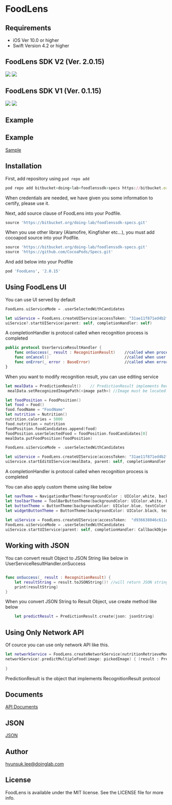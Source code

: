# FoodLens

<!-- [![CI Status](https://img.shields.io/travis/hyunsuk.lee@doinglab.com/FoodLens.svg?style=flat)](https://travis-ci.org/hyunsuk.lee@doinglab.com/FoodLens)
[![Version](https://img.shields.io/cocoapods/v/FoodLens.svg?style=flat)](https://cocoapods.org/pods/FoodLens)
[![License](https://img.shields.io/cocoapods/l/FoodLens.svg?style=flat)](https://cocoapods.org/pods/FoodLens)
[![Platform](https://img.shields.io/cocoapods/p/FoodLens.svg?style=flat)](https://cocoapods.org/pods/FoodLens) -->

## Requirements

* iOS Ver 10.0 or higher
* Swift Version 4.2 or higher

## FoodLens SDK V2 (Ver. 2.0.15)
![](V201?raw=true)
![](V202?raw=true)

## FoodLens SDK V1 (Ver. 0.1.15)
![](V101?raw=true)
![](V102?raw=true)

## Example  

## Example  
[Sample](SampleCode/)

## Installation

First, add repository using  `pod repo add`

```ruby
pod repo add bitbucket-doing-lab-foodlenssdk-specs https://bitbucket.org/doing-lab/foodlenssdk-specs.git
```
When credentials are needed, we have given you some information to certify, please use it.

Next, add source clause of FoodLens into your Podfile.  

```ruby
source 'https://bitbucket.org/doing-lab/foodlenssdk-specs.git'
```

When you use other library (Alamofire, Kingfisher etc...), you must add cocoapod source into your Podfile. 

```ruby
source 'https://bitbucket.org/doing-lab/foodlenssdk-specs.git'
source 'https://github.com/CocoaPods/Specs.git'
```

And add below into your Podfile

```ruby
pod 'FoodLens', '2.0.15'
```

## Using FoodLens UI

You can use UI served by default

```swift
FoodLens.uiServiceMode = .userSelectedWithCandidates

let uiService = FoodLens.createUIService(accessToken: "31ae11f871ed4b2f89b18528f989af76") //AccessToken is given to you
uiService?.startUIService(parent: self, completionHandler: self)
```
A completionHandler is protocol called when recognition process is completed

```swift
public protocol UserServiceResultHandler {
    func onSuccess(_ result : RecognitionResult)    //called when process is succeeded
    func onCancel()                                 //called when user cancels recognition
    func onError(_ error : BaseError)               //called when error is occurred
}
```
When you want to modify recognition result, you can use editing service 

```swift
let mealData = PredictionResult()    // PredictionResult implements RecognitionResult protocol
 mealData.setRecognizedImagePath(<image path>) //Image must be located in (App Document Path)/foodlensStore/(filename)

let foodPosition = FoodPosition()
let food = Food()
food.foodName = "FoodName"
let nutrition = Nutrition()
nutrition.calories = 5000
food.nutrition = nutrition
foodPosition.foodCandidates.append(food)
foodPosition.userSelectedFood = foodPosition.foodCandidates[0]
mealData.putFoodPosition(foodPosition)

FoodLens.uiServiceMode = .userSelectedWithCandidates

let uiService = FoodLens.createUIService(accessToken: "31ae11f871ed4b2f89b18528f989af76") //AccessToken is given to you
uiService.startEditUIService(mealData, parent: self, completionHandler: CallbackObject())    
```

A completionHandler is protocol called when recognition process is completed

You can also apply custom theme using like below

```swift
let navTheme = NavigationBarTheme(foregroundColor : UIColor.white, backgroundColor : UIColor.black)
let toolbarTheme = ToolBarButtonTheme(backgroundColor: UIColor.white, buttonTheme: ButtonTheme(backgroundColor: UIColor.black, textColor: UIColor.white, borderColor: UIColor.clear))
let buttonTheme = ButtonTheme(backgroundColor: UIColor.blue, textColor: UIColor.green, borderColor: UIColor.black)
let widgetButtonTheme = ButtonTheme(backgroundColor: UIColor.black, textColor: UIColor.blue, borderColor: UIColor.red)
       
let uiService = FoodLens.createUIService(accessToken:  "d936638046c611e9b4750800200c9a66", navigationBarTheme: navTheme, toolbarTheme: toolbarTheme, buttonTheme: buttonTheme,  widgetButtonTheme : widgetButtonTheme)
FoodLens.uiServiceMode = .userSelectedWithCandidates
uiService.startUIService(parent: self, completionHandler: CallbackObject())   
```

## Working with JSON 

You can convert result Object to JSON String like below in UserServiceResultHandler.onSuccess

```swift

func onSuccess(_ result : RecognitionResult) {
    let resultString = result.toJSONString()! //will return JSON string
    print(resultString)
}
```

When you convert JSON String to Result Object, use create method like below 

```swift
    let predictResult = PredictionResult.create(json: jsonString)
```

## Using Only Network API

Of cource you can use only network API like this.

```swift
let networkService = FoodLens.createNetworkService(nutritionRetrieveMode: .allNutirition, accessToken: "31ae11f871ed4b2f89b18528f989af76") //AccessToken is given to you
networkService!.predictMultipleFood(image: pickedImage) { (result : PredictionResult?, status : ProcessStatus) in
    
}
```
PredictionResult is the object that implements RecognitionResult protocol

## Documents  
[API Documents](https://doinglab.github.io/ios/index.html)

## JSON 
[JSON](JSON%20Format)

## Author

hyunsuk.lee@doinglab.com

## License

FoodLens is available under the MIT license. See the LICENSE file for more info.
